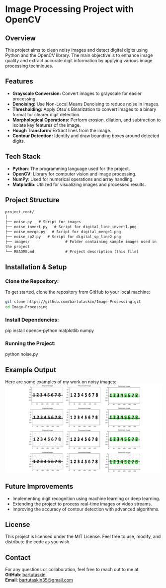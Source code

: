 # Image Processing Project with OpenCV

## Overview
This project aims to clean noisy images and detect digital digits using Python and the OpenCV library. The main objective is to enhance image quality and extract accurate digit information by applying various image processing techniques.

## Features
- **Grayscale Conversion:** Convert images to grayscale for easier processing.
- **Denoising:** Use Non-Local Means Denoising to reduce noise in images.
- **Thresholding:** Apply Otsu's Binarization to convert images to a binary format for clearer digit detection.
- **Morphological Operations:** Perform erosion, dilation, and subtraction to isolate key features of the image.
- **Hough Transform:** Extract lines from the image.
- **Contour Detection:** Identify and draw bounding boxes around detected digits.

## Tech Stack
- **Python**: The programming language used for the project.
- **OpenCV**: Library for computer vision and image processing.
- **NumPy**: Used for numerical operations and array handling.
- **Matplotlib**: Utilized for visualizing images and processed results.

## Project Structure
```plaintext
project-root/
│
├── noise.py   # Script for images
├── noise_invert.py   # Script for digital_line_invert1.png
├── noise_merge.py   # Script for digital_merge1.png
├── noise_sp2.py   # Script for digital_sp_line2.png
├── images/                # Folder containing sample images used in the project
└── README.md              # Project description (this file)
```

## Installation & Setup

### Clone the Repository:
To get started, clone the repository from GitHub to your local machine:
```bash
git clone https://github.com/bartutaskin/Image-Processing.git
cd Image-Processing
```

### Install Dependencies:
pip install opencv-python matplotlib numpy

### Running the Project:
python noise.py

## Example Output

Here are some examples of my work on noisy images:
![Examples](examples.png)

## Future Improvements
- Implementing digit recognition using machine learning or deep learning.
- Extending the project to process real-time images or video streams.
- Improving the accuracy of contour detection with advanced algorithms.

## License
This project is licensed under the MIT License. Feel free to use, modify, and distribute the code as you wish.

## Contact
For any questions or collaboration, feel free to reach out to me at:  
**GitHub**: [bartutaskin](https://github.com/bartutaskin)  
**Email**: bartutaskin35@gmail.com

